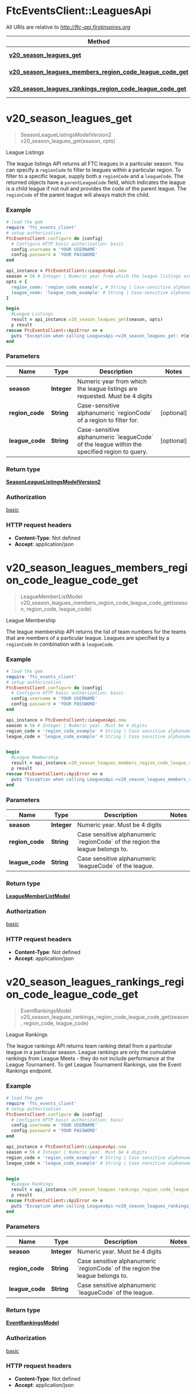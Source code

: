 # FtcEventsClient::LeaguesApi

All URIs are relative to *http://ftc-api.firstinspires.org*

Method | HTTP request | Description
------------- | ------------- | -------------
[**v20_season_leagues_get**](LeaguesApi.md#v20_season_leagues_get) | **GET** /v2.0/{season}/leagues | League Listings
[**v20_season_leagues_members_region_code_league_code_get**](LeaguesApi.md#v20_season_leagues_members_region_code_league_code_get) | **GET** /v2.0/{season}/leagues/members/{regionCode}/{leagueCode} | League Membership
[**v20_season_leagues_rankings_region_code_league_code_get**](LeaguesApi.md#v20_season_leagues_rankings_region_code_league_code_get) | **GET** /v2.0/{season}/leagues/rankings/{regionCode}/{leagueCode} | League Rankings

# **v20_season_leagues_get**
> SeasonLeagueListingsModelVersion2 v20_season_leagues_get(season, opts)

League Listings

The league listings API returns all FTC leagues in a particular season. You can specify a `regionCode` to filter to leagues within a particular region. To filter to a specific league, supply both a `regionCode` and a `leagueCode`. The returned objects have a `parentLeagueCode` field, which indicates the league is a child league if not null and provides the code of the parent league. The `regionCode` of the parent league will always match the child.

### Example
```ruby
# load the gem
require 'ftc_events_client'
# setup authorization
FtcEventsClient.configure do |config|
  # Configure HTTP basic authorization: basic
  config.username = 'YOUR USERNAME'
  config.password = 'YOUR PASSWORD'
end

api_instance = FtcEventsClient::LeaguesApi.new
season = 56 # Integer | Numeric year from which the league listings are requested. Must be 4 digits
opts = { 
  region_code: 'region_code_example', # String | Case-sensitive alphanumeric `regionCode` of a region to filter for.
  league_code: 'league_code_example' # String | Case-sensitive alphanumeric `leagueCode` of the league within the specified region to query.
}

begin
  #League Listings
  result = api_instance.v20_season_leagues_get(season, opts)
  p result
rescue FtcEventsClient::ApiError => e
  puts "Exception when calling LeaguesApi->v20_season_leagues_get: #{e}"
end
```

### Parameters

Name | Type | Description  | Notes
------------- | ------------- | ------------- | -------------
 **season** | **Integer**| Numeric year from which the league listings are requested. Must be 4 digits | 
 **region_code** | **String**| Case-sensitive alphanumeric &#x60;regionCode&#x60; of a region to filter for. | [optional] 
 **league_code** | **String**| Case-sensitive alphanumeric &#x60;leagueCode&#x60; of the league within the specified region to query. | [optional] 

### Return type

[**SeasonLeagueListingsModelVersion2**](SeasonLeagueListingsModelVersion2.md)

### Authorization

[basic](../README.md#basic)

### HTTP request headers

 - **Content-Type**: Not defined
 - **Accept**: application/json



# **v20_season_leagues_members_region_code_league_code_get**
> LeagueMemberListModel v20_season_leagues_members_region_code_league_code_get(season, region_code, league_code)

League Membership

The league membership API returns the list of team numbers for the teams that are members of a particular league. Leagues are specified by a `regionCode` in combination with a `leagueCode`.

### Example
```ruby
# load the gem
require 'ftc_events_client'
# setup authorization
FtcEventsClient.configure do |config|
  # Configure HTTP basic authorization: basic
  config.username = 'YOUR USERNAME'
  config.password = 'YOUR PASSWORD'
end

api_instance = FtcEventsClient::LeaguesApi.new
season = 56 # Integer | Numeric year. Must be 4 digits
region_code = 'region_code_example' # String | Case sensitive alphanumeric `regionCode` of the region the league belongs to.
league_code = 'league_code_example' # String | Case sensitive alphanumeric `leagueCode` of the league.


begin
  #League Membership
  result = api_instance.v20_season_leagues_members_region_code_league_code_get(season, region_code, league_code)
  p result
rescue FtcEventsClient::ApiError => e
  puts "Exception when calling LeaguesApi->v20_season_leagues_members_region_code_league_code_get: #{e}"
end
```

### Parameters

Name | Type | Description  | Notes
------------- | ------------- | ------------- | -------------
 **season** | **Integer**| Numeric year. Must be 4 digits | 
 **region_code** | **String**| Case sensitive alphanumeric &#x60;regionCode&#x60; of the region the league belongs to. | 
 **league_code** | **String**| Case sensitive alphanumeric &#x60;leagueCode&#x60; of the league. | 

### Return type

[**LeagueMemberListModel**](LeagueMemberListModel.md)

### Authorization

[basic](../README.md#basic)

### HTTP request headers

 - **Content-Type**: Not defined
 - **Accept**: application/json



# **v20_season_leagues_rankings_region_code_league_code_get**
> EventRankingsModel v20_season_leagues_rankings_region_code_league_code_get(season, region_code, league_code)

League Rankings

The league rankings API returns team ranking detail from a particular league in a particular season. League rankings are only the cumulative rankings from League Meets - they do not include performance at the League Tournament. To get League Tournament Rankings, use the Event Rankings endpoint.

### Example
```ruby
# load the gem
require 'ftc_events_client'
# setup authorization
FtcEventsClient.configure do |config|
  # Configure HTTP basic authorization: basic
  config.username = 'YOUR USERNAME'
  config.password = 'YOUR PASSWORD'
end

api_instance = FtcEventsClient::LeaguesApi.new
season = 56 # Integer | Numeric year. Must be 4 digits
region_code = 'region_code_example' # String | Case sensitive alphanumeric `regionCode` of the region the league belongs to.
league_code = 'league_code_example' # String | Case sensitive alphanumeric `leagueCode` of the league.


begin
  #League Rankings
  result = api_instance.v20_season_leagues_rankings_region_code_league_code_get(season, region_code, league_code)
  p result
rescue FtcEventsClient::ApiError => e
  puts "Exception when calling LeaguesApi->v20_season_leagues_rankings_region_code_league_code_get: #{e}"
end
```

### Parameters

Name | Type | Description  | Notes
------------- | ------------- | ------------- | -------------
 **season** | **Integer**| Numeric year. Must be 4 digits | 
 **region_code** | **String**| Case sensitive alphanumeric &#x60;regionCode&#x60; of the region the league belongs to. | 
 **league_code** | **String**| Case sensitive alphanumeric &#x60;leagueCode&#x60; of the league. | 

### Return type

[**EventRankingsModel**](EventRankingsModel.md)

### Authorization

[basic](../README.md#basic)

### HTTP request headers

 - **Content-Type**: Not defined
 - **Accept**: application/json



